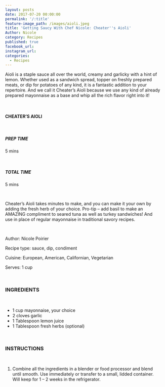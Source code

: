 ```yaml
---
layout: posts
date: 2017-07-20 00:00:00
permalink: '/:title'
feature-image_path: /images/aioli.jpeg
title: 'Getting Saucy With Chef Nicole: Cheater''s Aioli'
Author: Nicole
category: Recipes
published: true
facebook_url:
instagram_url:
categories:
  - Recipes
---
```


Aioli is a staple sauce all over the world, creamy and garlicky with a hint of lemon. Whether used as a sandwich spread, topper on freshly prepared meats, or dip for potatoes of any kind, it is a fantastic addition to your repertoire. And we call it Cheater’s Aioli because we use any kind of already prepared mayonnaise as a base and whip all the rich flavor right into it!

 

#### CHEATER’S AIOLI

 

##### PREP TIME

5 mins

 

##### TOTAL TIME

5 mins

 

Cheater’s Aioli takes minutes to make, and you can make it your own by adding the fresh herb of your choice. Pro-tip – add basil to make an AMAZING compliment to seared tuna as well as turkey sandwiches! And use in place of regular mayonnaise in traditional savory recipes.

 

Author: Nicole Poirier

Recipe type: sauce, dip, condiment

Cuisine: European, American, Californian, Vegetarian

Serves: 1 cup

 

### INGREDIENTS

 

* 1 cup mayonnaise, your choice
* 2 cloves garlic
* 1 Tablespoon lemon juice
* 1 Tablespoon fresh herbs (optional)

 

### INSTRUCTIONS

 

1. Combine all the ingredients in a blender or food processor and blend until smooth. Use immediately or transfer to a small, lidded container. Will keep for 1 – 2 weeks in the refrigerator.
